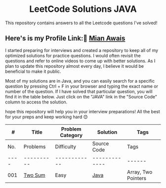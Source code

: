 <h1 align="center"> LeetCode Solutions JAVA </h1>
This repository contains answers to all the Leetcode questions I've solved!

## Here's is my Profile Link:🔗 [Mian Awais](https://leetcode.com/mianawais/)
<!---
<div align="right">

| Problem Category | Count |
| ---------------- | -------- |
| No. | Problems | Difficulty | Source Code | Tags |
|---- |----------|------------|-------------|------|

</div>
--->

<div align="left">

 I started preparing for interviews and created a repository to keep all of my optimized solutions for practice questions. I would often revisit the questions and refer to online videos to come up with better solutions. As I plan to update this repository almost every day, I believe it would be beneficial to make it public.

 Most of my solutions are in Java, and you can easily search for a specific question by pressing Ctrl + F in your browser and typing the exact name or number of the question. If I have solved that particular question, you will find it in the table below. Just click on the "JAVA" link in the "Source Code" column to access the solution.

  hope this repository will help you in your interview preparations! All the best for your preps and keep working hard 😊

</div>



| # | Title | Problem Category | Solution | Tags |
|---| ----- | ---------------- | -------- | ---- |
| No. | Problems | Difficulty | Source Code | Tags |
|---- |----------|------------|-------------|------|
| 001 | [Two Sum](https://leetcode.com/problems/two-sum/) | Easy | [Java](https://github.com/mianawais99/LeetCode/blob/master/Easy/TwoSum.java) | Array, Two Pointers |